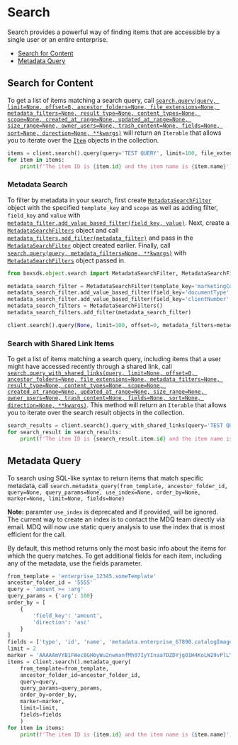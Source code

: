 Search
======

Search provides a powerful way of finding items that are accessible by a single user or an entire 
enterprise.

- [Search for Content](#search-for-content)
- [Metadata Query](#metadata-query)

Search for Content
------------------

To get a list of items matching a search query, call [`search.query(query, limit=None, offset=0, ancestor_folders=None, file_extensions=None, metadata_filters=None, result_type=None, content_types=None, scope=None, created_at_range=None, updated_at_range=None, size_range=None, owner_users=None, trash_content=None, fields=None, sort=None, direction=None, **kwargs)`][query] will return an `Iterable` that allows you
to iterate over the [`Item`][item_class] objects in the collection.

<!-- sample get_search -->
```python
items = client.search().query(query='TEST QUERY', limit=100, file_extensions=['pdf', 'doc'])
for item in items:
    print(f'The item ID is {item.id} and the item name is {item.name}')
```

[query]: https://box-python-sdk.readthedocs.io/en/latest/boxsdk.object.html#boxsdk.object.search.Search.query
[item_class]: https://box-python-sdk.readthedocs.io/en/latest/boxsdk.object.html#boxsdk.object.item.Item

### Metadata Search

To filter by metadata in your search, first create [`MetadataSearchFilter`][metadata_search_filter] object with the 
specified `template_key` and `scope` as well as adding filter, `field_key` and `value` with 
[`metadata_filter.add_value_based_filter(field_key, value)`][add_value_based_filter]. Next, create a 
[`MetadataSearchFilters`][metadata_search_filters] object and call [`metadata_filters.add_filter(metadata_filter)`][add_filter] 
and pass in the [`MetadataSearchFilter`][metadata_search_filter] object created earlier. Finally, call 
[`search.query(query, metadata_filters=None, **kwargs)`][query] with [`MetadataSearchFilters`][metadata_search_filters] 
object passed in.

```python
from boxsdk.object.search import MetadataSearchFilter, MetadataSearchFilters

metadata_search_filter = MetadataSearchFilter(template_key='marketingCollateral', scope='enterprise')
metadata_search_filter.add_value_based_filter(field_key='documentType', value='datasheet')
metadata_search_filter.add_value_based_filter(field_key='clientNumber', value='a123')
metadata_search_filters = MetadataSearchFilters()
metadata_search_filters.add_filter(metadata_search_filter)

client.search().query(None, limit=100, offset=0, metadata_filters=metadata_search_filters)
```

[metadata_search_filter]: https://box-python-sdk.readthedocs.io/en/latest/boxsdk.object.html#boxsdk.object.search.MetadataSearchFilter
[metadata_search_filters]: https://box-python-sdk.readthedocs.io/en/latest/boxsdk.object.html#boxsdk.object.search.MetadataSearchFilters
[add_value_based_filter]: https://box-python-sdk.readthedocs.io/en/latest/boxsdk.object.html#boxsdk.object.search.MetadataSearchFilter.add_value_based_filter
[add_filter]: https://box-python-sdk.readthedocs.io/en/latest/boxsdk.object.html#boxsdk.object.search.MetadataSearchFilters.add_filter

### Search with Shared Link Items

To get a list of items matching a search query, including items that a user might have accessed recently through a shared link, call [`search.query_with_shared_links(query, limit=None, offset=0, ancestor_folders=None, file_extensions=None, metadata_filters=None, result_type=None, content_types=None, scope=None, created_at_range=None, updated_at_range=None, size_range=None, owner_users=None, trash_content=None, fields=None, sort=None, direction=None, **kwargs)`][query_with_shared_links]. This method will return an `Iterable` that allows you
to iterate over the search result objects in the collection.

<!-- sample get_search_with_shared_links -->
```python
search_results = client.search().query_with_shared_links(query='TEST QUERY', limit=100, file_extensions=['pdf', 'doc'])
for search_result in search_results:
    print(f'The item ID is {search_result.item.id} and the item name is {search_result.item.name}')
```

[query_with_shared_links]: https://box-python-sdk.readthedocs.io/en/latest/boxsdk.object.html#boxsdk.object.search.Search.query_with_shared_links

Metadata Query
--------------
To search using SQL-like syntax to return items that match specific metadata, call `search.metadata_query(from_template, ancestor_folder_id, query=None, query_params=None, use_index=None, order_by=None, marker=None, limit=None, fields=None)` 

**Note:** paramter `use_index` is deprecated and if provided, will be ignored. The current way to create an index is to contact the MDQ team directly via email. MDQ will now use static query analysis to use the index that is most efficient for the call.



By default, this method returns only the most basic info about the items for which the query matches. To get additional fields for each item, including any of the metadata, use the fields parameter.

<!-- sample post_metadata_queries_execute_read -->
```python
from_template = 'enterprise_12345.someTemplate'
ancestor_folder_id = '5555'
query = 'amount >= :arg'
query_params = {'arg': 100}
order_by = [
    {
        'field_key': 'amount',
        'direction': 'asc'
    }
]
fields = ['type', 'id', 'name', 'metadata.enterprise_67890.catalogImages.$parent']
limit = 2
marker = 'AAAAAmVYB1FWec8GH6yWu2nwmanfMh07IyYInaa7DZDYjgO1H4KoLW29vPlLY173OKs'
items = client.search().metadata_query(
    from_template=from_template,
    ancestor_folder_id=ancestor_folder_id,
    query=query,
    query_params=query_params,
    order_by=order_by,
    marker=marker,
    limit=limit,
    fields=fields
    )
for item in items:
    print(f'The item ID is {item.id} and the item name is {item.name}')
```

